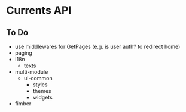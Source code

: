 # Currents API

## To Do

* use middlewares for GetPages (e.g. is user auth? to redirect home)
* paging
* i18n
  * texts
* multi-module
  * ui-common
    * styles
    * themes
    * widgets
*  fimber

